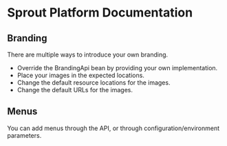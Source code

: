 # Sprout Platform Documentation

## Branding

There are multiple ways to introduce your own branding.  

- Override the BrandingApi bean by providing your own implementation.
- Place your images in the expected locations.
- Change the default resource locations for the images.
- Change the default URLs for the images.

## Menus

You can add menus through the API, or through configuration/environment parameters.